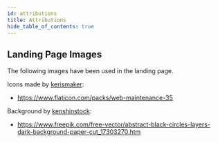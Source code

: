 ```yaml
---
id: attributions
title: Attributions
hide_table_of_contents: true
---
```


## Landing Page Images

The following images have been used in the landing page.

Icons made by [kerismaker](https://www.flaticon.com/authors/kerismaker):

- https://www.flaticon.com/packs/web-maintenance-35

Background by [kenshinstock](https://www.freepik.com/author/kenshinstock):

- https://www.freepik.com/free-vector/abstract-black-circles-layers-dark-background-paper-cut_17303270.htm
